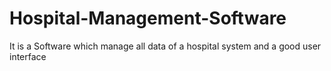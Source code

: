 # Hospital-Management-Software
It is a Software which manage all data of a hospital system and a good user interface
